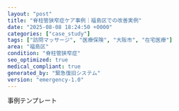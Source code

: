 ```yaml
---
layout: "post"
title: "脊柱管狭窄症ケア事例｜福島区での改善実例"
date: "2025-08-08 18:24:50 +0000"
categories: ["case_study"]
tags: ["訪問マッサージ", "医療保険", "大阪市", "在宅医療"]
area: "福島区"
condition: "脊柱管狭窄症"
seo_optimized: true
medical_compliant: true
generated_by: "緊急復旧システム"
version: "emergency-1.0"
---
```


事例テンプレート
